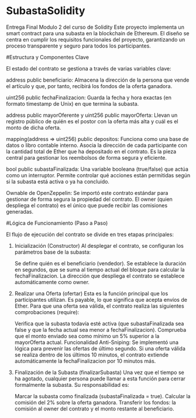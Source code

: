 # SubastaSolidity
Entrega Final Modulo 2 del curso de Solidity
Este proyecto implementa un smart contract para una subasta en la blockchain de Ethereum. El diseño se centra en cumplir los requisitos funcionales del proyecto, garantizando un proceso transparente y seguro para todos los participantes.

#Estructura y Componentes Clave

El estado del contrato se gestiona a través de varias variables clave:

  address public beneficiario: Almacena la dirección de la persona que vende el artículo y que, por tanto, recibirá los fondos de la oferta ganadora.
    
  uint256 public fechaFinalizacion: Guarda la fecha y hora exactas (en formato timestamp de Unix) en que termina la subasta.
    
  address public mayorOferente y uint256 public mayorOferta: Llevan un registro público de quién es el postor con la oferta más alta y cuál es el monto de dicha oferta.
    
  mapping(address => uint256) public depositos: Funciona como una base de datos o libro contable interno. Asocia la dirección de cada participante con la cantidad total de Ether que ha depositado en el contrato. Es la pieza central para gestionar los reembolsos de forma segura y eficiente.
    
  bool public subastaFinalizada: Una variable booleana (true/false) que actúa como un interruptor. Permite controlar qué acciones están permitidas según si la subasta está activa o ya ha concluido.
    
  Ownable de OpenZeppelin: Se importó este contrato estándar para gestionar de forma segura la propiedad del contrato. El owner (quien despliega el contrato) es el único que puede recibir las comisiones generadas.

#Lógica de Funcionamiento (Paso a Paso)

El flujo de ejecución del contrato se divide en tres etapas principales:

1. Inicialización (Constructor)
Al desplegar el contrato, se configuran los parámetros base de la subasta:

    Se define quién es el beneficiario (vendedor).
    Se establece la duración en segundos, que se suma al tiempo actual del bloque para calcular la fechaFinalizacion.
    La dirección que despliega el contrato se establece automáticamente como owner.

2. Realizar una Oferta (ofertar)
Esta es la función principal que los participantes utilizan. Es payable, lo que significa que acepta envíos de Ether. Para que una oferta sea válida, el contrato realiza las siguientes comprobaciones (require):

    Verifica que la subasta todavía esté activa (que subastaFinalizada sea false y que la fecha actual sea menor a fechaFinalizacion).
    Comprueba que el monto enviado sea como mínimo un 5% superior a la mayorOferta actual.
    Funcionalidad Anti-Sniping: Se implementó una lógica para prevenir las ofertas de último segundo. Si una oferta válida se realiza dentro de los últimos 10 minutos, el contrato extiende automáticamente la fechaFinalizacion por 10 minutos más.

3. Finalización de la Subasta (finalizarSubasta)
Una vez que el tiempo se ha agotado, cualquier persona puede llamar a esta función para cerrar formalmente la subasta. Su responsabilidad es:

    Marcar la subasta como finalizada (subastaFinalizada = true).
    Calcular la comisión del 2% sobre la oferta ganadora.
    Transferir los fondos: la comisión al owner del contrato y el monto restante al beneficiario.
